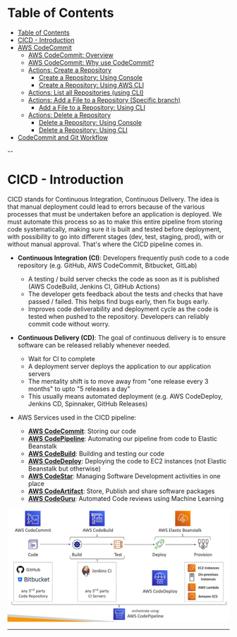 # Table of Contents

- [Table of Contents](#table-of-contents)
- [CICD - Introduction](#cicd---introduction)
- [AWS CodeCommit](#aws-codecommit)
  - [AWS CodeCommit: Overview](#aws-codecommit-overview)
  - [AWS CodeCommit: Why use CodeCommit?](#aws-codecommit-why-use-codecommit)
  - [Actions: Create a Repository](#actions-create-a-repository)
    - [Create a Repository: Using Console](#create-a-repository-using-console)
    - [Create a Repository: Using AWS CLI](#create-a-repository-using-aws-cli)
  - [Actions: List all Repositories (using CLI)](#actions-list-all-repositories-using-cli)
  - [Actions: Add a File to a Repository (Specific branch)](#actions-add-a-file-to-a-repository-specific-branch)
    - [Add a File to a Repository: Using CLI](#add-a-file-to-a-repository-using-cli)
  - [Actions: Delete a Repository](#actions-delete-a-repository)
    - [Delete a Repository: Using Console](#delete-a-repository-using-console)
    - [Delete a Repository: Using CLI](#delete-a-repository-using-cli)
- [CodeCommit and Git Workflow](#codecommit-and-git-workflow)

--

# CICD - Introduction

CICD stands for Continuous Integration, Continuous Delivery. The idea is that manual deployment could lead to errors because of the various processes that must be undertaken before an application is deployed. We must automate this process so as to make this entire pipeline from storing code systematically, making sure it is built and tested before deployment, with possibility to go into different stages (dev, test, staging, prod), with or without manual approval. That's where the CICD pipeline comes in.

- **Continuous Integration (CI)**: Developers frequently push code to a code repository (e.g. GitHub, AWS CodeCommit, Bitbucket, GitLab)

  - A testing / build server checks the code as soon as it is published (AWS CodeBuild, Jenkins CI, GitHub Actions)
  - The developer gets feedback about the tests and checks that have passed / failed. This helps find bugs early, then fix bugs early.
  - Improves code deliverability and deployment cycle as the code is tested when pushed to the repository. Developers can reliably commit code without worry.

- **Continuous Delivery (CD)**: The goal of continuous delivery is to ensure software can be released reliably whenever needed.

  - Wait for CI to complete
  - A deployment server deploys the application to our application servers
  - The mentality shift is to move away from "one release every 3 months" to upto "5 releases a day"
  - This usually means automated deployment (e.g. AWS CodeDeploy, Jenkins CD, Spinnaker, GitHub Releases)

- AWS Services used in the CICD pipeline:
  - **[AWS CodeCommit](codecommit)**: Storing our code
  - **[AWS CodePipeline](codepipeline)**: Automating our pipeline from code to Elastic Beanstalk
  - **[AWS CodeBuild](codebuild)**: Building and testing our code
  - **[AWS CodeDeploy](codedeploy)**: Deploying the code to EC2 instances (not Elastic Beanstalk but otherwise)
  - **[AWS CodeStar](codestar)**: Managing Software Development activities in one place
  - **[AWS CodeArtifact](codeartifact)**: Store, Publish and share software packages
  - **[AWS CodeGuru](codeguru)**: Automated Code reviews using Machine Learning

![CICD Tech Stack](assets/cicd-techstack.png)

---
